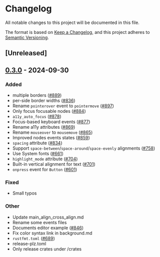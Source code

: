 # Changelog

All notable changes to this project will be documented in this file.

The format is based on [Keep a Changelog](https://keepachangelog.com/en/1.0.0/),
and this project adheres to [Semantic Versioning](https://semver.org/spec/v2.0.0.html).

## [Unreleased]

## [0.3.0](https://github.com/zuiyu1998/freya/compare/freya-elements-v0.2.0...freya-elements-v0.3.0) - 2024-09-30

### Added

- multiple borders ([#889](https://github.com/zuiyu1998/freya/pull/889))
- per-side border widths ([#836](https://github.com/zuiyu1998/freya/pull/836))
- Rename `pointerover` event to `pointermove` ([#897](https://github.com/zuiyu1998/freya/pull/897))
- Only focus focusable nodes ([#884](https://github.com/zuiyu1998/freya/pull/884))
- `a11y_auto_focus` ([#878](https://github.com/zuiyu1998/freya/pull/878))
- Focus-based keyboard events ([#877](https://github.com/zuiyu1998/freya/pull/877))
- Rename a11y attributes ([#869](https://github.com/zuiyu1998/freya/pull/869))
- Rename `mouseover` to `mousemove` ([#865](https://github.com/zuiyu1998/freya/pull/865))
- Improved nodes events states ([#859](https://github.com/zuiyu1998/freya/pull/859))
- `spacing` attribute ([#834](https://github.com/zuiyu1998/freya/pull/834))
- Support `space-between`/`space-around`/`space-evenly` alignments ([#758](https://github.com/zuiyu1998/freya/pull/758))
- Use System fonts ([#661](https://github.com/zuiyu1998/freya/pull/661))
- `highlight_mode` attribute ([#704](https://github.com/zuiyu1998/freya/pull/704))
- Built-in vertical alignment for text ([#701](https://github.com/zuiyu1998/freya/pull/701))
- `onpress` event for `Button` ([#601](https://github.com/zuiyu1998/freya/pull/601))

### Fixed

- Small typos

### Other

- Update main_align_cross_align.md
- Rename some events files
- Documents editor example ([#846](https://github.com/zuiyu1998/freya/pull/846))
- Fix color syntax link in background.md
- `rustfmt.toml` ([#689](https://github.com/zuiyu1998/freya/pull/689))
- release-plz.toml
- Only release crates under /crates
